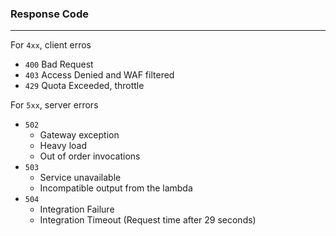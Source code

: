 ### Response Code

---

For `4xx`, client erros

- `400` Bad Request
- `403` Access Denied and WAF filtered
- `429` Quota Exceeded, throttle

For `5xx`, server errors

- `502`
  - Gateway exception
  - Heavy load
  - Out of order invocations
- `503`
  - Service unavailable
  - Incompatible output from the lambda
- `504`
  - Integration Failure
  - Integration Timeout (Request time after 29 seconds)

